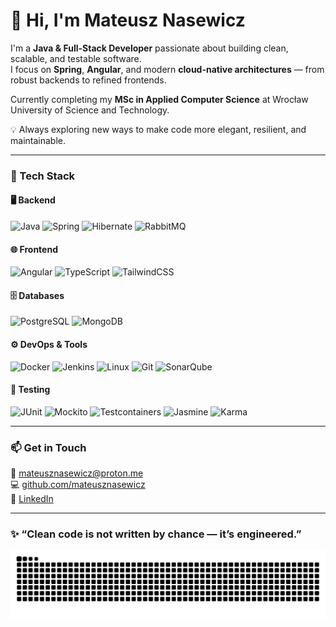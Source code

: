 # 👋 Hi, I'm Mateusz Nasewicz  

I'm a **Java & Full-Stack Developer** passionate about building clean, scalable, and testable software.  
I focus on **Spring**, **Angular**, and modern **cloud-native architectures** — from robust backends to refined frontends.  

Currently completing my **MSc in Applied Computer Science** at Wrocław University of Science and Technology.  

💡 Always exploring new ways to make code more elegant, resilient, and maintainable.  

---

### 🧠 Tech Stack  

#### 🖥️ Backend  
![Java](https://img.shields.io/badge/Java-ED8B00?logo=openjdk&logoColor=white)
![Spring](https://img.shields.io/badge/Spring-6DB33F?logo=spring&logoColor=white)
![Hibernate](https://img.shields.io/badge/Hibernate-59666C?logo=hibernate&logoColor=white)
![RabbitMQ](https://img.shields.io/badge/RabbitMQ-FF6600?logo=rabbitmq&logoColor=white)

#### 🌐 Frontend  
![Angular](https://img.shields.io/badge/Angular-DD0031?logo=angular&logoColor=white)
![TypeScript](https://img.shields.io/badge/TypeScript-007ACC?logo=typescript&logoColor=white)
![TailwindCSS](https://img.shields.io/badge/Tailwind_CSS-38B2AC?logo=tailwindcss&logoColor=white)

#### 🗄️ Databases  
![PostgreSQL](https://img.shields.io/badge/PostgreSQL-4169E1?logo=postgresql&logoColor=white)
![MongoDB](https://img.shields.io/badge/MongoDB-47A248?logo=mongodb&logoColor=white)

#### ⚙️ DevOps & Tools  
![Docker](https://img.shields.io/badge/Docker-2496ED?logo=docker&logoColor=white)
![Jenkins](https://img.shields.io/badge/Jenkins-D24939?logo=jenkins&logoColor=white)
![Linux](https://img.shields.io/badge/Linux-FCC624?logo=linux&logoColor=black)
![Git](https://img.shields.io/badge/Git-F05032?logo=git&logoColor=white)
![SonarQube](https://img.shields.io/badge/SonarQube-4E9BCD?logo=sonarqube&logoColor=white)

#### 🧪 Testing  
![JUnit](https://img.shields.io/badge/JUnit-25A162?logo=junit5&logoColor=white)
![Mockito](https://img.shields.io/badge/Mockito-5A9F44?logoColor=white)
![Testcontainers](https://img.shields.io/badge/Testcontainers-00A3E0?logo=docker&logoColor=white)
![Jasmine](https://img.shields.io/badge/Jasmine-8A4182?logo=jasmine&logoColor=white)
![Karma](https://img.shields.io/badge/Karma-47A248?logo=karma&logoColor=white)

---

### 📫 Get in Touch  
📧 [mateusznasewicz@proton.me](mailto:mateusznasewicz@proton.me)  
💻 [github.com/mateusznasewicz](https://github.com/mateusznasewicz)  
🔗 [LinkedIn](#)

---

### ✨ “Clean code is not written by chance — it’s engineered.”  


<picture>
  <source media="(prefers-color-scheme: dark)" srcset="https://raw.githubusercontent.com/mateusznasewicz/mateusznasewicz/output/github-contribution-grid-snake-dark.svg">
  <source media="(prefers-color-scheme: light)" srcset="https://raw.githubusercontent.com/mateusznasewicz/mateusznasewicz/output/github-contribution-grid-snake.svg">
  <img alt="github contribution grid snake animation" src="https://raw.githubusercontent.com/mateusznasewicz/mateusznasewicz/output/github-contribution-grid-snake.svg">
</picture>
